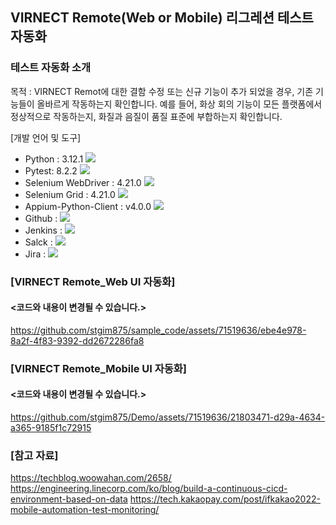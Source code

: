 ## VIRNECT Remote(Web or Mobile) 리그레션 테스트 자동화

### 테스트 자동화 소개 
목적 : VIRNECT Remot에 대한 결함 수정 또는 신규 기능이 추가 되었을 경우, 기존 기능들이 올바르게 작동하는지 확인합니다. 예를 들어, 화상 회의 기능이 모든 플랫폼에서 정상적으로 작동하는지, 화질과 음질이 품질 표준에 부합하는지 확인합니다.

[개발 언어 및 도구]
- Python : 3.12.1  <img src="https://img.shields.io/badge/Python-3776AB?style=flat-square&logo=Python&logoColor=white"/>
- Pytest: 8.2.2 <img src="https://img.shields.io/badge/Pytest-0A9EDC?style=for-the-badge&logo=Pytest&logoColor=white">
- Selenium WebDriver  : 4.21.0  <img src="https://img.shields.io/badge/Selenium-43B02A?style=flat-square&logo=Selenium&logoColor=white"/>
- Selenium Grid : 4.21.0 <img src="https://img.shields.io/badge/Selenium-43B02A?style=flat-square&logo=Selenium&logoColor=white"/>
- Appium-Python-Client : v4.0.0 <img src="https://img.shields.io/badge/Appium-EE376D?style=for-the-badge&logo=Appium&logoColor=white">
- Github : <img src="https://img.shields.io/badge/GitHub-181717?style=for-the-badge&logo=GitHub&logoColor=white">
- Jenkins : <img src="https://img.shields.io/badge/Jenkins-D24939?style=for-the-badge&logo=Jenkins&logoColor=white">
- Salck : <img src="https://img.shields.io/badge/Slack-4A154B?style=flat-square&logo=Slack&logoColor=white"/>
- Jira : <img src="https://img.shields.io/badge/Jira-0052CC?style=flat-square&logo=Jira&logoColor=white"/>

### [VIRNECT Remote_Web UI 자동화]
#### <코드와 내용이 변경될 수 있습니다.>

https://github.com/stgim875/sample_code/assets/71519636/ebe4e978-8a2f-4f83-9392-dd2672286fa8

### [VIRNECT Remote_Mobile UI 자동화]
#### <코드와 내용이 변경될 수 있습니다.>

https://github.com/stgim875/Demo/assets/71519636/21803471-d29a-4634-a365-9185f1c72915

### [참고 자료]
https://techblog.woowahan.com/2658/
https://engineering.linecorp.com/ko/blog/build-a-continuous-cicd-environment-based-on-data
https://tech.kakaopay.com/post/ifkakao2022-mobile-automation-test-monitoring/
